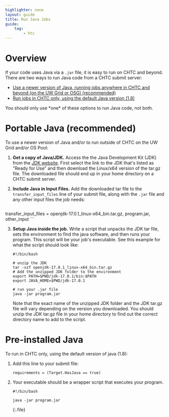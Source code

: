 ```yaml
---
highlighter: none
layout: guide
title: Run Java Jobs
guide:
    tag:
        - htc
---
```


Overview
========

If your code uses Java via a `.jar` file, it is easy to run on CHTC and
beyond. There are two ways to run Java code from a CHTC submit server:

-   [Use a newer version of Java, running jobs anywhere in CHTC and beyond (on the UW
    Grid or OSG) (recommended)](#portable)
-   [Run jobs in CHTC only, using the default Java version
    (1.8)](#default)

You should only use \*one\* of these options to run Java code, not both.


<span name="portable"></span>

Portable Java (recommended)
=============

To use a newer version of Java and/or to run outside of CHTC on the UW
Grid and/or OS Pool:

1. **Get a copy of Java/JDK.** Access the the Java Development Kit (JDK) from 
the [JDK website](https://jdk.java.net/). First select the link to the 
JDK that's listed as "Ready for Use" and then download the Linux/x64 
version of the tar.gz file. The downloaded file should end up in your 
home directory on a CHTC submit server. 

2. **Include Java in Input Files.**  Add the downloaded tar file to the `transfer_input_files` line of your
submit file, along with the `.jar` file and any other input files the job needs:

    ``` {.sub}
transfer_input_files = openjdk-17.0.1_linux-x64_bin.tar.gz, program.jar, other_input
    ```


3. **Setup Java inside the job.** Write a script that unpacks the JDK tar file, sets 
the environment to
find the java software, and then runs your program. This script will be
your job\'s executable. See this example for what the script should look
like:
    ``` {.sub}
    #!/bin/bash
    
    # unzip the JDK
    tar -xzf openjdk-17.0.1_linux-x64_bin.tar.gz
    # Add the unzipped JDK folder to the environment
    export PATH=$PWD/jdk-17.0.1/bin:$PATH
    export JAVA_HOME=$PWD/jdk-17.0.1
    
    # run your .jar file
    java -jar program.jar
    ```

    Note that the exact name of the unzipped JDK folder and the JDK tar.gz file will 
    vary depending on the version you downloaded. You should unzip the JDK tar.gz 
    file in your home directory to find out the correct directory name to add to 
        the script. 
	
<span name="default"></span>

Pre-installed Java
==================

To run in CHTC only, using the default version of java (1.8):

1.  Add this line to your submit file:

    ``` {.sub}
    requirements = (Target.HasJava == true) 
    ```

2.  Your executable should be a wrapper script that executes your
    program.

    ``` 
    #!/bin/bash

    java -jar program.jar
    ```
    {:.file}

